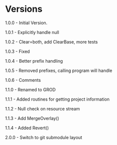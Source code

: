 # Versions

1.0.0 - Initial Version.

1.0.1 - Explicitly handle null

1.0.2 - Clear=both, add ClearBase, more tests

1.0.3 - Fixed

1.0.4 - Better prefix handling

1.0.5 - Removed prefixes, calling program will handle

1.0.6 - Comments

1.1.0 - Renamed to GROD

1.1.1 - Added routines for getting project information

1.1.2 - Null check on resource stream

1.1.3 - Add MergeOverlay()

1.1.4 - Added Revert()

2.0.0 - Switch to git submodule layout